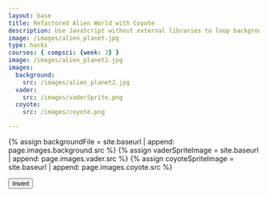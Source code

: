 ```yaml
---
layout: base
title: Refactored Alien World with Coyote
description: Use JavaScript without external libraries to loop background moving across screen. Depends on Background.js and GameObject.js.
image: /images/alien_planet.jpg
type: hacks
courses: { compsci: {week: 2} }
image: /images/alien_planet2.jpg
images:
  background:
    src: /images/alien_planet2.jpg
  vader:
    src: /images/vaderSprite.png
  coyote:
    src: /images/coyote.png

---
```

<!-- Liquid code, run by Jekyll, used to define location of asset(s) -->
{% assign backgroundFile = site.baseurl | append: page.images.background.src %}
{% assign vaderSpriteImage = site.baseurl | append: page.images.vader.src %}
{% assign coyoteSpriteImage = site.baseurl | append: page.images.coyote.src %}

<style>
    #controls {
        position: relative;
        z-index: 2; /*Ensure the controls are on top*/
    }
</style>

<!-- Prepare DOM elements -->
<!-- Wrap both the dog canvas and controls in a container div -->
<div id="canvasContainer">
    <div id="controls"> <!-- Controls -->
        <!-- Background controls -->
        <button id="toggleCanvasEffect">Invert</button>
    </div>
</div>

<script type="module">
    import GameEnv from '{{site.baseurl}}/assets/js/alienWorld/GameEnv.js';
    import GameObject from '{{site.baseurl}}/assets/js/alienWorld/GameObject.js';
    import Background from '{{site.baseurl}}/assets/js/alienWorld/Background.js';
    import Character from '{{site.baseurl}}/assets/js/alienWorld/Character.js';
    import { initVader } from '{{site.baseurl}}/assets/js/alienWorld/CharacterVader.js';
    import { initCoyote } from '{{site.baseurl}}/assets/js/alienWorld/CharacterCoyote.js';

    // Create a function to load an image and return a Promise
    async function loadImage(src) {
        return new Promise((resolve, reject) => {
        const image = new Image();
        image.src = src;
        image.onload = () => resolve(image);
        image.onerror = reject;
        });
    }

    // Game loop
    function gameLoop() {
        for (var gameObj of GameObject.gameObjectArray){
            gameObj.update();
            gameObj.draw();
        }
        requestAnimationFrame(gameLoop);  // cycle game, aka recursion
    }

    // Window resize
    window.addEventListener('resize', function () {
        GameEnv.setGameEnv();  // Update GameEnv dimensions

        // Call the sizing method on all game objects
        for (var gameObj of GameObject.gameObjectArray){
            gameObj.size();
        }
    });

    // Toggle "canvas filter property" between alien and normal
    var isFilterEnabled = false;
    const defaultFilter = getComputedStyle(document.documentElement).getPropertyValue('--default-canvas-filter');
    toggleCanvasEffect.addEventListener("click", function () {
        for (var gameObj of GameObject.gameObjectArray){
            if (gameObj.invert && isFilterEnabled) {  // toggle off
                gameObj.canvas.style.filter = "none";  // remove filter
            } else if (gameObj.invert) { // toggle on
                gameObj.canvas.style.filter = defaultFilter;  // remove filter
            } else {
                gameObj.canvas.style.filter = "none";  // remove filter
            }
        }
        isFilterEnabled = !isFilterEnabled;  // switch boolean value
    });
  
    // Setup and store Game Objects
    async function setupGame() {
        try {
            // Open image files for Game Objects
            const [backgroundImg, vaderImg, coyoteImg] = await Promise.all([
                loadImage('{{backgroundFile}}'),
                loadImage('{{vaderSpriteImage}}'),
                loadImage('{{coyoteSpriteImage}}'),
            ]);

            // Setup Globals
            GameEnv.gameSpeed = 2;
            GameEnv.gravity = 3;

            // Prepare HTML with Background Canvas
            const backgroundCanvas = document.createElement("canvas");
            backgroundCanvas.id = "background";
            document.querySelector("#canvasContainer").appendChild(backgroundCanvas);
            // Background object
            const backgroundSpeedRatio = 0
            new Background(backgroundCanvas, backgroundImg, backgroundSpeedRatio);  // Background Class calls GameObject Array which stores the instance

            // Prepare HTML with Vader Canvas
            const vaderCanvas = document.createElement("canvas");
            vaderCanvas.id = "characters";
            document.querySelector("#canvasContainer").appendChild(vaderCanvas);
            // Vader object
            const vaderSpeedRatio = 0
            initVader(vaderCanvas, vaderImg, vaderSpeedRatio);

            // Prepare HTML with Vader Canvas
            const coyoteCanvas = document.createElement("canvas");
            coyoteCanvas.id = "characters";
            document.querySelector("#canvasContainer").appendChild(coyoteCanvas);
            // Vader object
            const coyoteSpeedRatio = 0
            initCoyote(coyoteCanvas, coyoteImg, coyoteSpeedRatio);

        // Trap errors on failed image loads
        } catch (error) {
            console.error('Failed to load one or more images:', error);
        }
    }
  
    // Call and wait for Game Objects to be ready
    await setupGame();

    // Trigger a resize at start up
    window.dispatchEvent(new Event('resize'));
    toggleCanvasEffect.dispatchEvent(new Event('click'));

    // Start the game
    gameLoop();

</script>
